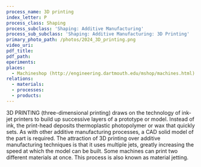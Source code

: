 ```yaml
---
process_name: 3D printing
index_letter: P
process_class: Shaping
process_subclass: 'Shaping: Additive Manufacturing'
process_sub_subclass: 'Shaping: Additive Manufacturing: 3D Printing'
primary_photo_path: /photos/2024_3D_printing.png
video_uri:
pdf_title:
pdf_path:
eperiments:
places:
  - Machineshop (http://engineering.dartmouth.edu/mshop/machines.html)
relations:
  - materials:
  - processes:
  - products:
---
```


3D PRINTING (three-dimensional printing) draws on the technology of ink-jet printers to build up successive layers of a prototype or model. Instead of ink, the print-head deposits thermoplastic photopolymer or wax that quickly sets. As with other additive manufacturing processes, a CAD solid model of the part is required. The attraction of 3D printing over additive manufacturing techniques is that it uses multiple jets, greatly increasing the speed at which the model can be built. Some machines can print two different materials at once.
This process is also known as material jetting.